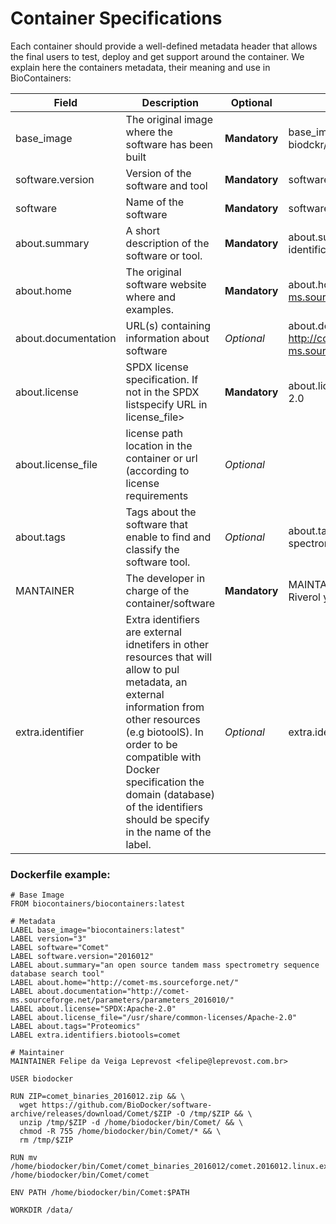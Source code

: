Container Specifications
========================

Each container should provide a well-defined metadata header that allows the final users to test, deploy and get support around the container.
We explain here the containers metadata, their meaning and use in BioContainers:



| Field          | Description | Optional                                             | Example   |
|----------------|------------ |------------------------------------------------------|-----------|
| base_image            | The original image where the software has been built | **Mandatory** | base_image: biodckr/biodocker |
| software.version      | Version of the software and tool                     | **Mandatory** | software.version: 2015020     |
| software              | Name of the software                                 | **Mandatory** | software: Comet               |
| about.summary         | A short description of the software or tool.         | **Mandatory** | about.summary: Peptide identification|
| about.home            | The original software website where  and examples.   | **Mandatory** | about.home: http://comet-ms.sourceforge.net/  |
| about.documentation   | URL(s) containing information about software         | _Optional_  | about.documentation: http://comet-ms.sourceforge.net/     |
| about.license         | SPDX license specification. If not in the SPDX listspecify URL in license_file> | **Mandatory** | about.license: SPDX:Apache-2.0          |
| about.license_file    | license path location in the container or url (according to license requirements | _Optional_ |         |  
| about.tags            | Tags about the software that enable to find and classify the software tool.| _Optional_ | about.tags: proteomics, mass spectrometry, biocontainers       |
| MANTAINER | The developer in charge of the container/software | **Mandatory** | MAINTAINER Yasset Perez-Riverol <yperez@ebi.ac.uk> |
|extra.identifier  | Extra identifiers are external idnetifers in other resources that will allow to pul metadata, an external information from other resources (e.g biotoolS). In order to be compatible with Docker specification the domain (database) of the identifiers should be specify in the name of the label. | _Optional_ | extra.identifier.biotools=abyss |  


### Dockerfile example:

~~~
# Base Image
FROM biocontainers/biocontainers:latest

# Metadata
LABEL base_image="biocontainers:latest"
LABEL version="3"
LABEL software="Comet"
LABEL software.version="2016012"
LABEL about.summary="an open source tandem mass spectrometry sequence database search tool"
LABEL about.home="http://comet-ms.sourceforge.net/"
LABEL about.documentation="http://comet-ms.sourceforge.net/parameters/parameters_2016010/"
LABEL about.license="SPDX:Apache-2.0"
LABEL about.license_file="/usr/share/common-licenses/Apache-2.0"
LABEL about.tags="Proteomics"
LABEL extra.identifiers.biotools=comet

# Maintainer
MAINTAINER Felipe da Veiga Leprevost <felipe@leprevost.com.br>

USER biodocker

RUN ZIP=comet_binaries_2016012.zip && \
  wget https://github.com/BioDocker/software-archive/releases/download/Comet/$ZIP -O /tmp/$ZIP && \
  unzip /tmp/$ZIP -d /home/biodocker/bin/Comet/ && \
  chmod -R 755 /home/biodocker/bin/Comet/* && \
  rm /tmp/$ZIP

RUN mv /home/biodocker/bin/Comet/comet_binaries_2016012/comet.2016012.linux.exe /home/biodocker/bin/Comet/comet

ENV PATH /home/biodocker/bin/Comet:$PATH

WORKDIR /data/

~~~
